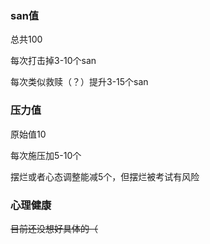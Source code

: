 ### san值

总共100

每次打击掉3-10个san

每次类似救赎（？）提升3-15个san

### 压力值

原始值10

每次施压加5-10个

摆烂或者心态调整能减5个，但摆烂被考试有风险

### 心理健康

~~目前还没想好具体的（~~

